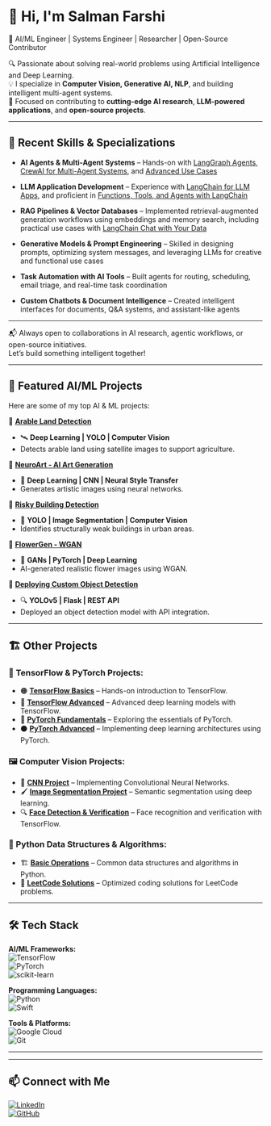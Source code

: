 # 👋 Hi, I'm Salman Farshi  
🚀 AI/ML Engineer | Systems Engineer | Researcher | Open-Source Contributor  

🔍 Passionate about solving real-world problems using Artificial Intelligence and Deep Learning.  
💡 I specialize in **Computer Vision, Generative AI, NLP**, and building intelligent multi-agent systems.  
🎯 Focused on contributing to **cutting-edge AI research**, **LLM-powered applications**, and **open-source projects**.

---

## 🧠 Recent Skills & Specializations

- **AI Agents & Multi-Agent Systems** – Hands-on with [LangGraph Agents](https://learn.deeplearning.ai/accomplishments/4e3d1f24-4a66-4b91-b3cd-e97614d57521?usp=sharing), [CrewAI for Multi-Agent Systems](https://learn.deeplearning.ai/accomplishments/e838ed8c-cb2d-41a2-a7aa-a2d7abd6ec54?usp=sharing), and [Advanced Use Cases](https://learn.deeplearning.ai/accomplishments/d4f270bf-cc35-4bdb-b5ac-f8cc8b2347b5?usp=sharing)

- **LLM Application Development** – Experience with [LangChain for LLM Apps](https://learn.deeplearning.ai/accomplishments/9d856e36-0c3a-4937-9f81-cdf41e27c191?usp=sharing), and proficient in [Functions, Tools, and Agents with LangChain](https://learn.deeplearning.ai/accomplishments/055ab696-b5f9-4f05-a5d9-b7a2d2a2b170?usp=sharing)

- **RAG Pipelines & Vector Databases** – Implemented retrieval-augmented generation workflows using embeddings and memory search, including practical use cases with [LangChain Chat with Your Data](https://learn.deeplearning.ai/accomplishments/ba2bb7ff-ee8b-4f13-aa51-e61ddd219f02?usp=sharing)

- **Generative Models & Prompt Engineering** – Skilled in designing prompts, optimizing system messages, and leveraging LLMs for creative and functional use cases

- **Task Automation with AI Tools** – Built agents for routing, scheduling, email triage, and real-time task coordination

- **Custom Chatbots & Document Intelligence** – Created intelligent interfaces for documents, Q&A systems, and assistant-like agents

---

📬 Always open to collaborations in AI research, agentic workflows, or open-source initiatives.  
Let’s build something intelligent together!


---

## 🚀 Featured AI/ML Projects  
Here are some of my top AI & ML projects:  

🔹 **[Arable Land Detection](https://github.com/sftSalman/Arable_land_and_nonarable_land_dectection_from_sataleite_images-)**  
   - 🛰️ **Deep Learning | YOLO | Computer Vision**  
   - Detects arable land using satellite images to support agriculture.  

🔹 **[NeuroArt - AI Art Generation](https://github.com/sftSalman/NeuroART)**  
   - 🎨 **Deep Learning | CNN | Neural Style Transfer**  
   - Generates artistic images using neural networks.  

🔹 **[Risky Building Detection](https://github.com/sftSalman/Risky_building_detection_of_dhaka_city_from_satelite_images-)**  
   - 🏢 **YOLO | Image Segmentation | Computer Vision**  
   - Identifies structurally weak buildings in urban areas.  

🔹 **[FlowerGen - WGAN](https://github.com/sftSalman/FlowerGen-flowerGenerationWGAN)**  
   - 🌺 **GANs | PyTorch | Deep Learning**  
   - AI-generated realistic flower images using WGAN.  

🔹 **[Deploying Custom Object Detection](https://github.com/sftSalman/Deploying-_custom_object_detection_Yolov5_RESTAPI_Deployment)**  
   - 🔍 **YOLOv5 | Flask | REST API**  
   - Deployed an object detection model with API integration.  

---

## 🏗️ Other Projects  

### **🔬 TensorFlow & PyTorch Projects:**  
- 🟠 **[TensorFlow Basics](https://github.com/sftSalman/tensorflowBasic/blob/main)** – Hands-on introduction to TensorFlow.  
- 🔵 **[TensorFlow Advanced](https://github.com/sftSalman/tensoflowMaster/tree/main)** – Advanced deep learning models with TensorFlow.  
- 🔴 **[PyTorch Fundamentals](https://github.com/sftSalman/pytorchFundamental)** – Exploring the essentials of PyTorch.  
- ⚫ **[PyTorch Advanced](https://github.com/sftSalman/pytorch/blob/main)** – Implementing deep learning architectures using PyTorch.  

### **🖼️ Computer Vision Projects:**  
- 🧠 **[CNN Project](https://github.com/sftSalman/CNN/blob/main)** – Implementing Convolutional Neural Networks.  
- 🖌 **[Image Segmentation Project](https://github.com/sftSalman/Image_segmentation/blob/main)** – Semantic segmentation using deep learning.  
- 🔍 **[Face Detection & Verification](https://github.com/sftSalman/FaceRecognize_varification_detection_Tensorflow)** – Face recognition and verification with TensorFlow.  

### **📌 Python Data Structures & Algorithms:**  
- 🏗️ **[Basic Operations](https://github.com/sftSalman/PythonDSA/tree/master)** – Common data structures and algorithms in Python.  
- 🎯 **[LeetCode Solutions](https://github.com/sftSalman/LEET-CODE)** – Optimized coding solutions for LeetCode problems.  

---

## 🛠️ Tech Stack  
**AI/ML Frameworks:**  
![TensorFlow](https://img.shields.io/badge/TensorFlow-%23FF6F00.svg?style=for-the-badge&logo=TensorFlow&logoColor=white)  
![PyTorch](https://img.shields.io/badge/PyTorch-%23EE4C2C.svg?style=for-the-badge&logo=PyTorch&logoColor=white)  
![scikit-learn](https://img.shields.io/badge/scikit--learn-%23F7931E.svg?style=for-the-badge&logo=scikit-learn&logoColor=white)  

**Programming Languages:**  
![Python](https://img.shields.io/badge/python-3670A0?style=for-the-badge&logo=python&logoColor=ffdd54)  
![Swift](https://img.shields.io/badge/swift-F54A2A?style=for-the-badge&logo=swift&logoColor=white)  

**Tools & Platforms:**  
![Google Cloud](https://img.shields.io/badge/GoogleCloud-%234285F4.svg?style=for-the-badge&logo=google-cloud&logoColor=white)  
![Git](https://img.shields.io/badge/Git-fc6d26?style=for-the-badge&logo=git&logoColor=white)  

---


---

## 📫 Connect with Me  
[![LinkedIn](https://img.shields.io/badge/LinkedIn-%230077B5.svg?style=for-the-badge&logo=linkedin&logoColor=white)](https://www.linkedin.com/in/sftsalman/)  
[![GitHub](https://img.shields.io/badge/GitHub-100000?style=for-the-badge&logo=github&logoColor=white)](https://github.com/sftSalman)  
